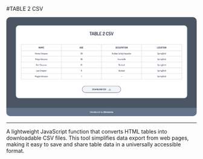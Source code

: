 #TABLE 2 CSV

<img src="src/assets/images/screenshot.png" style="border-radius: 10px;">
<hr>
<p>A lightweight JavaScript function that converts HTML tables into downloadable CSV files. This tool simplifies data export from web pages, making it easy to save and share table data in a universally accessible format.</p> 
